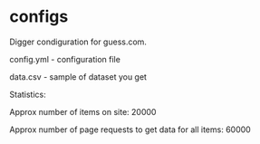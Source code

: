 # configs
Digger condiguration for guess.com.

config.yml - configuration file

data.csv - sample of dataset you get

Statistics:

Approx number of items on site: 20000

Approx number of page requests to get data for all items: 60000
